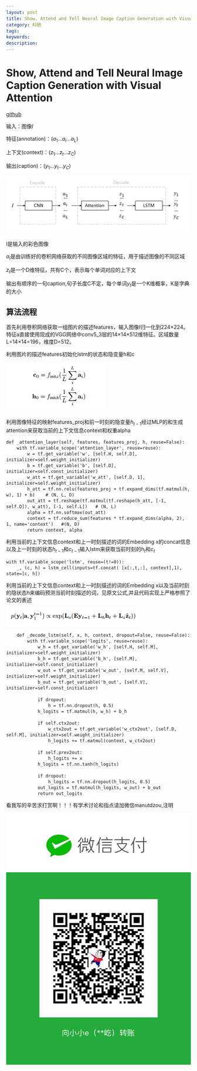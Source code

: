 ```yaml
---
layout: post
title: Show, Attend and Tell Neural Image Caption Generation with Visual Attention
category: 科研
tags: 
keywords: 
description:
---
```


# Show, Attend and Tell Neural Image Caption Generation with Visual Attention

[github](https://github.com/yunjey/show-attend-and-tell)

输入：图像$I$

特征(annotation)：$\left (a_1...a_i...a_L \right)$

上下文(context)：$\left (z_1...z_t...z_C \right)$

输出(caption)：$\left (y_1...y_t...y_C \right)$

![1](/public/img/posts/caption/1.PNG)

I是输入的彩色图像

$a_i$是由训练好的卷积网络获取的不同图像区域的特征，用于描述图像的不同区域

$z_t$是一个D维特征，共有C个，表示每个单词对应的上下文

输出有顺序的一句caption,句子长度C不定，每个单词$y_t$是一个K维概率，K是字典的大小

## 算法流程

首先利用卷积网络获取一组图片的描述features，输入图像I归一化到224×224。特征a直接使用现成的VGG网络中conv5_3层的14×14×512维特征。区域数量L=14×14=196，维度D=512。

利用图片的描述features初始化lstm的状态和隐变量h和c

![2](/public/img/posts/caption/2.PNG)

利用图像特征的映射features_proj和前一时刻的隐变量$h_{t-1}$经过MLP的和生成attention来获取当前的上下文信息context和权重alpha

```
def _attention_layer(self, features, features_proj, h, reuse=False):
    with tf.variable_scope('attention_layer', reuse=reuse):
        w = tf.get_variable('w', [self.H, self.D], initializer=self.weight_initializer)
        b = tf.get_variable('b', [self.D], initializer=self.const_initializer)
        w_att = tf.get_variable('w_att', [self.D, 1], initializer=self.weight_initializer)
        h_att = tf.nn.relu(features_proj + tf.expand_dims(tf.matmul(h, w), 1) + b)    # (N, L, D)
        out_att = tf.reshape(tf.matmul(tf.reshape(h_att, [-1, self.D]), w_att), [-1, self.L])   # (N, L)
        alpha = tf.nn.softmax(out_att)
        context = tf.reduce_sum(features * tf.expand_dims(alpha, 2), 1, name='context')   #(N, D)
        return context, alpha
```

利用当前的上下文信息context和上一时刻描述的词的Embedding x的concat信息以及上一时刻的状态$h_{t-1}$和$c_{t-1}$输入lstm来获取当前时刻的$h_t$和$c_t$

```
with tf.variable_scope('lstm', reuse=(t!=0)):                                                                                                                         
    _, (c, h) = lstm_cell(inputs=tf.concat( [x[:,t,:], context],1), state=[c, h])
```

利用当前的上下文信息context和上一时刻描述的词的Embedding x以及当前时刻的隐状态$h$来编码预测当前时刻描述的词，见原文公式,并且代码实现上严格参照了论文的表述

![3](/public/img/posts/caption/3.PNG)

```
    def _decode_lstm(self, x, h, context, dropout=False, reuse=False):
        with tf.variable_scope('logits', reuse=reuse):
            w_h = tf.get_variable('w_h', [self.H, self.M], initializer=self.weight_initializer)
            b_h = tf.get_variable('b_h', [self.M], initializer=self.const_initializer)
            w_out = tf.get_variable('w_out', [self.M, self.V], initializer=self.weight_initializer)
            b_out = tf.get_variable('b_out', [self.V], initializer=self.const_initializer)

            if dropout:
                h = tf.nn.dropout(h, 0.5)
            h_logits = tf.matmul(h, w_h) + b_h

            if self.ctx2out:
                w_ctx2out = tf.get_variable('w_ctx2out', [self.D, self.M], initializer=self.weight_initializer)
                h_logits += tf.matmul(context, w_ctx2out)

            if self.prev2out:
                h_logits += x
            h_logits = tf.nn.tanh(h_logits)

            if dropout:
                h_logits = tf.nn.dropout(h_logits, 0.5)
            out_logits = tf.matmul(h_logits, w_out) + b_out
            return out_logits
```

看我写的辛苦求打赏啊！！！有学术讨论和指点请加微信manutdzou,注明

![20](/public/img/pay.jpg)